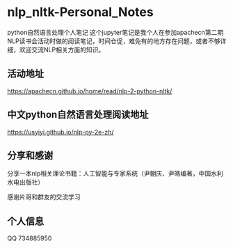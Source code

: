 # nlp_nltk-Personal_Notes
python自然语言处理个人笔记
这个jupyter笔记是我个人在参加apachecn第二期NLP读书会活动时做的阅读笔记，时间仓促，难免有的地方存在问题，或者不够详细，欢迎交流NLP相关方面的知识。
## 活动地址
https://apachecn.github.io/home/read/nlp-2-python-nltk/
## 中文python自然语言处理阅读地址
https://usyiyi.github.io/nlp-py-2e-zh/
## 分享和感谢
分享一本nlp相关理论书籍：人工智能与专家系统（尹朝庆、尹皓编著，中国水利水电出版社）

感谢片哥和群友的交流学习
## 个人信息
QQ 734885950